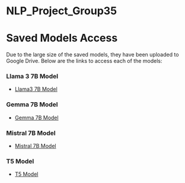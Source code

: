 # NLP_Project_Group35
# Saved Models Access

Due to the large size of the saved models, they have been uploaded to Google Drive. Below are the links to access each of the models:

### Llama 3 7B Model
- [Llama3 7B Model](https://drive.google.com/drive/folders/1U2xq7F5AlAaO2c7Ul_mbkzfRY2gsUiBz?usp=sharing)

### Gemma 7B Model
- [Gemma 7B Model](https://drive.google.com/drive/folders/1OQuVukv9IHrRryhoiBTZ9acnLGBzM_t9?usp=sharing)

### Mistral 7B Model
- [Mistral 7B Model](https://drive.google.com/drive/folders/1PQdeEZtxxPrGuelUfcHozD7nkU3bO6ar?usp=sharing)

### T5 Model
- [T5 Model](https://drive.google.com/drive/folders/1nmffTljwJmP4QeWtkkPOqr1BsoA-TI3B?usp=sharing)
